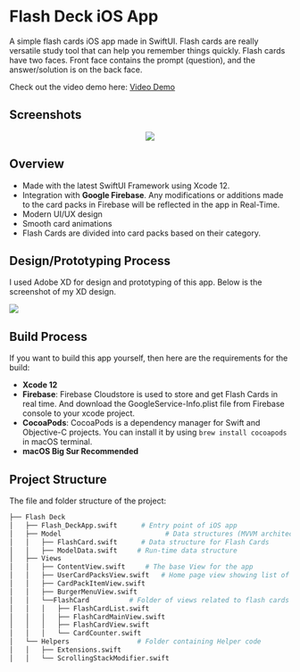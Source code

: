 # Flash Deck iOS App

A simple flash cards iOS app made in SwiftUI. Flash cards are really versatile study tool that can help you remember things quickly. Flash cards have two faces. Front face contains the prompt (question), and the answer/solution is on the back face.

Check out the video demo here: [Video Demo](https://youtu.be/Cqoqwse8bgw)

## Screenshots

<div style="text-align: center;">
<img src="https://i.ibb.co/myTG0Th/App-Screenshot.png">
</div>



## Overview

- Made with the latest SwiftUI Framework using Xcode 12.
- Integration with **Google Firebase**. Any modifications or additions made to the card packs in Firebase will be reflected in the app in Real-Time.
- Modern UI/UX design
- Smooth card animations
- Flash Cards are divided into card packs based on their category.

## Design/Prototyping Process

I used Adobe XD for design and prototyping of this app. Below is the screenshot of my XD design.

![](https://i.ibb.co/gvM1JBD/Screenshot-2021-03-23-at-6-15-02-PM.png)


## Build Process

If you want to build this app yourself, then here are the requirements for the build:
- **Xcode 12**
- **Firebase**: Firebase Cloudstore is used to store and get Flash Cards in real time. And download the GoogleService-Info.plist file from Firebase console to your xcode project.
- **CocoaPods**: CocoaPods is a dependency manager for Swift and Objective-C projects. You can install it by using ```brew install cocoapods``` in macOS terminal.
- **macOS Big Sur Recommended**


## Project Structure

The file and folder structure of the project:

```bash
├── Flash Deck
│   ├── Flash_DeckApp.swift      # Entry point of iOS app
│   ├── Model						   # Data structures (MVVM architecture)
│   │   ├── FlashCard.swift		 # Data structure for Flash Cards
│   │   ├── ModelData.swift     # Run-time data structure
│   ├── Views
│   │   ├── ContentView.swift     # The base View for the app
│   │   ├── UserCardPacksView.swift   # Home page view showing list of card packs
│   │   ├── CardPackItemView.swift
│   │   ├── BurgerMenuView.swift
│   │   └──FlashCard          # Folder of views related to flash cards
│   │   │   ├── FlashCardList.swift
│   │   │   ├── FlashCardMainView.swift
│   │   │   ├── FlashCardView.swift
│   │   │   └── CardCounter.swift
│   └── Helpers					# Folder containing Helper code
│   │   ├── Extensions.swift
│   │   └── ScrollingStackModifier.swift
```

<br>



